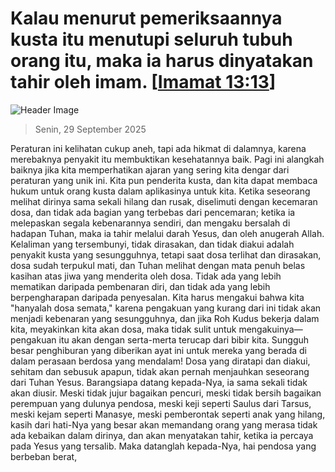 
# Kalau menurut pemeriksaannya kusta itu menutupi seluruh tubuh orang itu, maka ia harus dinyatakan tahir oleh imam. [[Imamat 13:13](http://alkitab.sabda.org/?Imamat%2013:13)]

![Header Image](https://alkitab.app/slice/sunrise.jpg)

> Senin, 29 September 2025

Peraturan ini kelihatan cukup aneh, tapi ada hikmat di dalamnya, karena merebaknya penyakit itu membuktikan kesehatannya baik. Pagi ini alangkah baiknya jika kita memperhatikan ajaran yang sering kita dengar dari peraturan yang unik ini. Kita pun penderita kusta, dan kita dapat membaca hukum untuk orang kusta dalam aplikasinya untuk kita. Ketika seseorang melihat dirinya sama sekali hilang dan rusak, diselimuti dengan kecemaran dosa, dan tidak ada bagian yang terbebas dari pencemaran; ketika ia melepaskan segala kebenarannya sendiri, dan mengaku bersalah di hadapan Tuhan, maka ia tahir melalui darah Yesus, dan oleh anugerah Allah. Kelaliman yang tersembunyi, tidak dirasakan, dan tidak diakui adalah penyakit kusta yang sesungguhnya, tetapi saat dosa terlihat dan dirasakan, dosa sudah terpukul mati, dan Tuhan melihat dengan mata penuh belas kasihan atas jiwa yang menderita oleh dosa. Tidak ada yang lebih mematikan daripada pembenaran diri, dan tidak ada yang lebih berpengharapan daripada penyesalan. Kita harus mengakui bahwa kita "hanyalah dosa semata," karena pengakuan yang kurang dari ini tidak akan menjadi kebenaran yang sesungguhnya, dan jika Roh Kudus bekerja dalam kita, meyakinkan kita akan dosa, maka tidak sulit untuk mengakuinya—pengakuan itu akan dengan serta-merta terucap dari bibir kita. Sungguh besar penghiburan yang diberikan ayat ini untuk mereka yang berada di dalam perasaan berdosa yang mendalam! Dosa yang diratapi dan diakui, sehitam dan sebusuk apapun, tidak akan pernah menjauhkan seseorang dari Tuhan Yesus. Barangsiapa datang kepada-Nya, ia sama sekali tidak akan diusir. Meski tidak jujur bagaikan pencuri, meski tidak bersih bagaikan perempuan yang dulunya pendosa, meski keji seperti Saulus dari Tarsus, meski kejam seperti Manasye, meski pemberontak seperti anak yang hilang, kasih dari hati-Nya yang besar akan memandang orang yang merasa tidak ada kebaikan dalam dirinya, dan akan menyatakan tahir, ketika ia percaya pada Yesus yang tersalib. Maka datanglah kepada-Nya, hai pendosa yang berbeban berat,
    